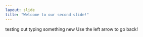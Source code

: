 ```yaml
---
layout: slide
title: "Welcome to our second slide!"
---
```

testing out typing something new
Use the left arrow to go back!
